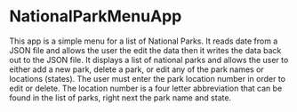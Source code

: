 # NationalParkMenuApp
This app is a simple menu for a list of National Parks.
It reads date from a JSON file and allows the user the edit the data then it writes the data back out to the JSON file.
It displays a list of national parks and allows the user to either add a new park, delete a park, or edit any of the park names or locations (states).
The user must enter the park location number in order to edit or delete.
The location number is a four letter abbreviation that can be found in the list of parks, right next the park name and state.
